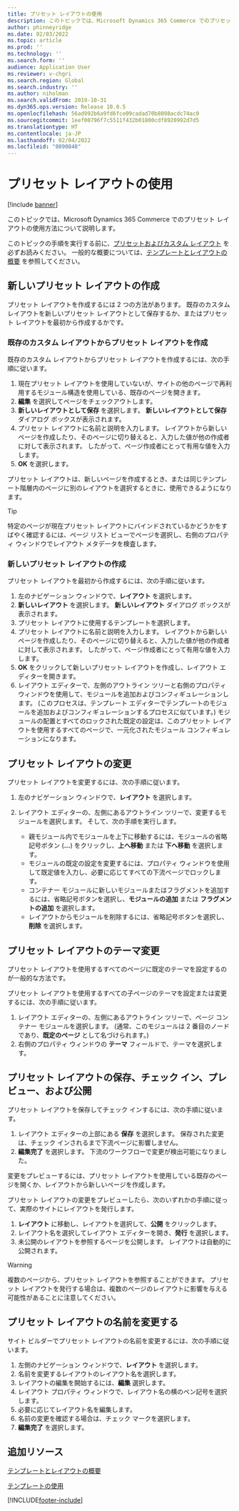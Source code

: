```yaml
---
title: プリセット レイアウトの使用
description: このトピックでは、Microsoft Dynamics 365 Commerce でのプリセット レイアウトの使用方法について説明します。
author: phinneyridge
ms.date: 02/03/2022
ms.topic: article
ms.prod: ''
ms.technology: ''
ms.search.form: ''
audience: Application User
ms.reviewer: v-chgri
ms.search.region: Global
ms.search.industry: ''
ms.author: niholman
ms.search.validFrom: 2019-10-31
ms.dyn365.ops.version: Release 10.0.5
ms.openlocfilehash: 56ad992b6a9fd6fce09cadad70b8098acdc74ac0
ms.sourcegitcommit: 1eef00796f7c5511f432b01800cdf8920992d7d5
ms.translationtype: HT
ms.contentlocale: ja-JP
ms.lasthandoff: 02/04/2022
ms.locfileid: "8090848"
---
```

# <a name="work-with-preset-layouts"></a>プリセット レイアウトの使用

[!include [banner](includes/banner.md)]

このトピックでは、Microsoft Dynamics 365 Commerce でのプリセット レイアウトの使用方法について説明します。

このトピックの手順を実行する前に、[プリセットおよびカスタム レイアウト](templates-layouts-overview.md#preset-and-custom-layouts) を必ずお読みください。 一般的な概要については、[テンプレートとレイアウトの概要](templates-layouts-overview.md) を参照してください。

## <a name="create-a-new-preset-layout"></a>新しいプリセット レイアウトの作成

プリセット レイアウトを作成するには 2 つの方法があります。 既存のカスタム レイアウトを新しいプリセット レイアウトとして保存するか、またはプリセット レイアウトを最初から作成するかです。

### <a name="create-a-preset-layout-from-an-existing-custom-layout"></a>既存のカスタム レイアウトからプリセット レイアウトを作成

既存のカスタム レイアウトからプリセット レイアウトを作成するには、次の手順に従います。

1. 現在プリセット レイアウトを使用していないが、サイトの他のページで再利用するモジュール構造を使用している、既存のページを開きます。
1. **編集** を選択してページをチェックアウトします。
1. **新しいレイアウトとして保存** を選択します。 **新しいレイアウトとして保存** ダイアログ ボックスが表示されます。
1. プリセット レイアウトに名前と説明を入力します。 レイアウトから新しいページを作成したり、そのページに切り替えると、入力した値が他の作成者に対して表示されます。 したがって、ページ作成者にとって有用な値を入力します。
1. **OK** を選択します。

プリセット レイアウトは、新しいページを作成するとき、または同じテンプレート階層内のページに別のレイアウトを選択するときに、使用できるようになります。

> [!TIP]
> 特定のページが現在プリセット レイアウトにバインドされているかどうかをすばやく確認するには、ページ リスト ビューでページを選択し、右側のプロパティ ウィンドウでレイアウト メタデータを検査します。

### <a name="create-a-new-preset-layout"></a>新しいプリセット レイアウトの作成

プリセット レイアウトを最初から作成するには、次の手順に従います。

1. 左のナビゲーション ウィンドウで、**レイアウト** を選択します。
1. **新しいレイアウト** を選択します。 **新しいレイアウト** ダイアログ ボックスが表示されます。
1. プリセット レイアウトに使用するテンプレートを選択します。
1. プリセット レイアウトに名前と説明を入力します。 レイアウトから新しいページを作成したり、そのページに切り替えると、入力した値が他の作成者に対して表示されます。 したがって、ページ作成者にとって有用な値を入力します。
1. **OK** をクリックして新しいプリセット レイアウトを作成し、レイアウト エディターを開きます。
1. レイアウト エディターで、左側のアウトライン ツリーと右側のプロパティ ウィンドウを使用して、モジュールを追加およびコンフィギュレーションします。 (このプロセスは、テンプレート エディターでテンプレートのモジュールを追加およびコンフィギュレーションするプロセスに似ています。) モジュールの配置とすべてのロックされた既定の設定は、このプリセット レイアウトを使用するすべてのページで、一元化されたモジュール コンフィギュレーションになります。

## <a name="modify-a-preset-layout"></a>プリセット レイアウトの変更

プリセット レイアウトを変更するには、次の手順に従います。

1. 左のナビゲーション ウィンドウで、**レイアウト** を選択します。
1. レイアウト エディターの、左側にあるアウトライン ツリーで、変更するモジュールを選択します。 そして、次の手順を実行します。

    - 親モジュール内でモジュールを上下に移動するには、モジュールの省略記号ボタン (**...**) をクリックし、**上へ移動** または **下へ移動** を選択します。
    - モジュールの既定の設定を変更するには、プロパティ ウィンドウを使用して既定値を入力し、必要に応じてすべての下流ページでロックします。
    - コンテナー モジュールに新しいモジュールまたはフラグメントを追加するには、省略記号ボタンを選択し、**モジュールの追加** または **フラグメントの追加** を選択します。
    - レイアウトからモジュールを削除するには、省略記号ボタンを選択し、**削除** を選択します。

## <a name="change-a-preset-layout-theme"></a>プリセット レイアウトのテーマ変更

プリセット レイアウトを使用するすべてのページに既定のテーマを設定するのが一般的な方法です。

プリセット レイアウトを使用するすべての子ページのテーマを設定または変更するには、次の手順に従います。

1. レイアウト エディターの、左側にあるアウトライン ツリーで、ページ コンテナー モジュールを選択します。 (通常、このモジュールは 2 番目のノードであり、**既定のページ** として名づけられます。)
1. 右側のプロパティ ウィンドウの **テーマ** フィールドで、テーマを選択します。

## <a name="save-check-in-preview-and-publish-a-preset-layout"></a>プリセット レイアウトの保存、チェック イン、プレビュー、および公開

プリセット レイアウトを保存してチェック インするには、次の手順に従います。

1. レイアウト エディターの上部にある **保存** を選択します。 保存された変更は、チェック インされるまで下流ページに影響しません。
1. **編集完了** を選択します。 下流のワークフローで変更が検出可能になりました。

変更をプレビューするには、プリセット レイアウトを使用している既存のページを開くか、レイアウトから新しいページを作成します。

プリセット レイアウトの変更をプレビューしたら、次のいずれかの手順に従って、実際のサイトにレイアウトを発行します。

1. **レイアウト** に移動し、レイアウトを選択して、**公開** をクリックします。
1. レイアウト名を選択してレイアウト エディターを開き、**発行** を選択します。
1. 未公開のレイアウトを参照するページを公開します。 レイアウトは自動的に公開されます。

> [!WARNING]
> 複数のページから、プリセット レイアウトを参照することができます。 プリセット レイアウトを発行する場合は、複数のページのレイアウトに影響を与える可能性があることに注意してください。

## <a name="rename-a-preset-layout"></a>プリセット レイアウトの名前を変更する

サイト ビルダーでプリセット レイアウトの名前を変更するには、次の手順に従います。

1. 左側のナビゲーション ウィンドウで、**レイアウト** を選択します。
1. 名前を変更するレイアウトのレイアウト名を選択します。
1. レイアウトの編集を開始するには、**編集** 選択します。
1. レイアウト プロパティ ウィンドウで、レイアウト名の横のペン記号を選択します。
1. 必要に応じてレイアウト名を編集します。
1. 名前の変更を確認する場合は、チェック マークを選択します。
1. **編集完了** を選択します。

## <a name="additional-resources"></a>追加リソース

[テンプレートとレイアウトの概要](templates-layouts-overview.md)

[テンプレートの使用](work-with-templates.md)


[!INCLUDE[footer-include](../includes/footer-banner.md)]
